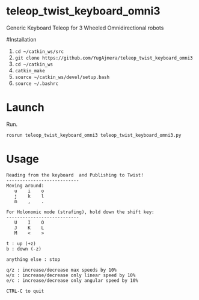 # teleop_twist_keyboard_omni3
Generic Keyboard Teleop for 3 Wheeled Omnidirectional robots

#Installation
1. `cd ~/catkin_ws/src`
2. `git clone https://github.com/YugAjmera/teleop_twist_keyboard_omni3`
3. `cd ~/catkin_ws`
4. `catkin_make`
5. `source ~/catkin_ws/devel/setup.bash`
6. `source ~/.bashrc`

# Launch
Run.
```
rosrun teleop_twist_keyboard_omni3 teleop_twist_keyboard_omni3.py 
```

# Usage
```
Reading from the keyboard  and Publishing to Twist!
---------------------------
Moving around:
   u    i    o
   j    k    l
   m    ,    .

For Holonomic mode (strafing), hold down the shift key:
---------------------------
   U    I    O
   J    K    L
   M    <    >

t : up (+z)
b : down (-z)

anything else : stop

q/z : increase/decrease max speeds by 10%
w/x : increase/decrease only linear speed by 10%
e/c : increase/decrease only angular speed by 10%

CTRL-C to quit
```

